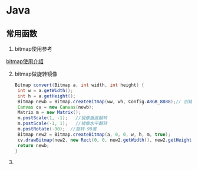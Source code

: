# Java

## 常用函数

1. bitmap使用参考

[bitmap使用介绍](https://www.jianshu.com/p/a951ba9c85f5) 

2. bitmap做旋转镜像

   ```java
   Bitmap convert(Bitmap a, int width, int height) { 
   	int w = a.getWidth(); 
   	int h = a.getHeight(); 
   	Bitmap newb = Bitmap.createBitmap(ww, wh, Config.ARGB_8888);// 创建一个新的和SRC长度宽度一样的位图 
   	Canvas cv = new Canvas(newb); 
   	Matrix m = new Matrix(); 
   	m.postScale(1, -1);   //镜像垂直翻转 
   	m.postScale(-1, 1);   //镜像水平翻转 
   	m.postRotate(-90);  //旋转-90度 
   	Bitmap new2 = Bitmap.createBitmap(a, 0, 0, w, h, m, true); 
   	cv.drawBitmap(new2, new Rect(0, 0, new2.getWidth(), new2.getHeight()),new Rect(0, 0, ww, wh), null); 
   	return newb; 
   } 
   ```

   

3. 